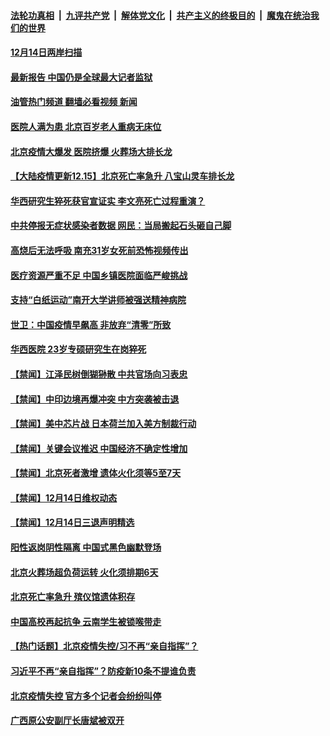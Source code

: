 ####  [法轮功真相](../../../../basic/blob/master/README.md?t=12151031) &nbsp;|&nbsp; [九评共产党](../../../../9ping.md/blob/master/README.md?t=12151031) &nbsp;|&nbsp; [解体党文化](../../../../jtdwh.md/blob/master/README.md?t=12151031)  &nbsp;|&nbsp; [共产主义的终极目的](../../../../gczydzjmd.md/blob/master/README.md?t=12151031) &nbsp;|&nbsp; [魔鬼在统治我们的世界](../../../../mgztzwmdsj.md/blob/master/README.md?t=12151031) 

#### [12月14日两岸扫描](../pages/prog204/a103598347.md?t=12151031) 

#### [最新报告 中国仍是全球最大记者监狱](../pages/prog204/a103598343.md?t=12151031) 

#### [油管热门频道 翻墙必看视频 新闻](http://129.146.143.75:81/youtube.html?12151031)

#### [医院人满为患 北京百岁老人重病无床位](../pages/prog204/a103598302.md?t=12151031) 

#### [北京疫情大爆发 医院挤爆 火葬场大排长龙](../pages/prog204/a103598351.md?t=12151031) 

#### [【大陆疫情更新12.15】北京死亡率急升 八宝山灵车排长龙](../pages/prog204/a103586163.md?t=12151031) 

#### [华西研究生猝死获官宣证实 李文亮死亡过程重演？](../pages/prog204/a103598274.md?t=12151031) 

#### [中共停报无症状感染者数据 网民：当局搬起石头砸自己脚](../pages/prog204/a103598262.md?t=12151031) 

#### [高烧后无法呼吸 南充31岁女死前恐怖视频传出](../pages/prog204/a103598257.md?t=12151031) 

#### [医疗资源严重不足 中国乡镇医院面临严峻挑战](../pages/prog204/a103598213.md?t=12151031) 



#### [支持“白纸运动”南开大学讲师被强送精神病院](../pages/prog204/a103598193.md?t=12151031) 

#### [世卫：中国疫情早飙高 非放弃“清零”所致](../pages/prog204/a103598107.md?t=12151031) 


#### [华西医院 23岁专硕研究生在岗猝死](../pages/prog204/a103598112.md?t=12151031) 

#### [【禁闻】江泽民树倒猢狲散 中共官场向习表忠](../pages/prog204/a103598015.md?t=12151031) 

#### [【禁闻】中印边境再爆冲突 中方突袭被击退](../pages/prog204/a103598020.md?t=12151031) 

#### [【禁闻】美中芯片战 日本荷兰加入美方制裁行动](../pages/prog204/a103598012.md?t=12151031) 

#### [【禁闻】关键会议推迟 中国经济不确定性增加](../pages/prog204/a103598017.md?t=12151031) 

#### [【禁闻】北京死者激增 遗体火化须等5至7天](../pages/prog204/a103598010.md?t=12151031) 

#### [【禁闻】12月14日维权动态](../pages/prog204/a103598006.md?t=12151031) 

#### [【禁闻】12月14日三退声明精选](../pages/prog204/a103598008.md?t=12151031) 

#### [阳性返岗阴性隔离 中国式黑色幽默登场](../pages/prog204/a103597988.md?t=12151031) 

#### [北京火葬场超负荷运转 火化须排期6天](../pages/prog204/a103597972.md?t=12151031) 

#### [北京死亡率急升 殡仪馆遗体积存](../pages/prog204/a103597864.md?t=12151031) 

#### [中国高校再起抗争 云南学生被锁喉带走](../pages/prog204/a103597862.md?t=12151031) 

#### [【热门话题】北京疫情失控/习不再“亲自指挥”？](../pages/prog204/a103597822.md?t=12151031) 

#### [习近平不再“亲自指挥”？防疫新10条不提谁负责](../pages/prog204/a103597827.md?t=12151031) 

#### [北京疫情失控 官方多个记者会纷纷叫停](../pages/prog204/a103597802.md?t=12151031) 

#### [广西原公安副厅长唐斌被双开](../pages/prog204/a103597812.md?t=12151031) 

<img src='http://gfw-breaker.win/goodnews/indexes/prog204.md' width='0px' height='0px'/>
